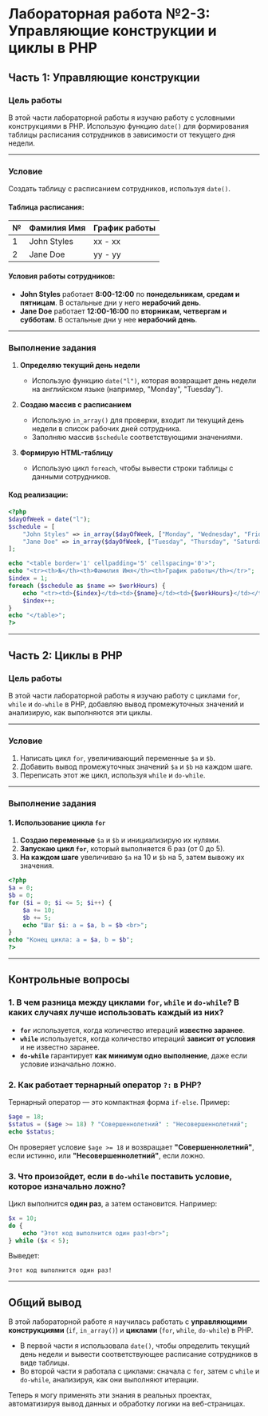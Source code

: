 # Лабораторная работа №2-3: Управляющие конструкции и циклы в PHP

## Часть 1: Управляющие конструкции

### Цель работы
В этой части лабораторной работы я изучаю работу с условными конструкциями в PHP. Использую функцию `date()` для формирования таблицы расписания сотрудников в зависимости от текущего дня недели.

---

### Условие
Создать таблицу с расписанием сотрудников, используя `date()`.

#### Таблица расписания:
| №  | Фамилия Имя   | График работы |
|----|--------------|--------------|
| 1  | John Styles  | xx - xx |
| 2  | Jane Doe     | yy - yy |

#### Условия работы сотрудников:
- **John Styles** работает **8:00-12:00** по **понедельникам, средам и пятницам**. В остальные дни у него **нерабочий день**.
- **Jane Doe** работает **12:00-16:00** по **вторникам, четвергам и субботам**. В остальные дни у нее **нерабочий день**.

---

### Выполнение задания

1. **Определяю текущий день недели**
   - Использую функцию `date("l")`, которая возвращает день недели на английском языке (например, "Monday", "Tuesday").
   
2. **Создаю массив с расписанием**
   - Использую `in_array()` для проверки, входит ли текущий день недели в список рабочих дней сотрудника.
   - Заполняю массив `$schedule` соответствующими значениями.

3. **Формирую HTML-таблицу**
   - Использую цикл `foreach`, чтобы вывести строки таблицы с данными сотрудников.

#### Код реализации:
```php
<?php
$dayOfWeek = date("l");
$schedule = [
    "John Styles" => in_array($dayOfWeek, ["Monday", "Wednesday", "Friday"]) ? "8:00-12:00" : "Нерабочий день",
    "Jane Doe" => in_array($dayOfWeek, ["Tuesday", "Thursday", "Saturday"]) ? "12:00-16:00" : "Нерабочий день"
];

echo "<table border='1' cellpadding='5' cellspacing='0'>";
echo "<tr><th>№</th><th>Фамилия Имя</th><th>График работы</th></tr>";
$index = 1;
foreach ($schedule as $name => $workHours) {
    echo "<tr><td>{$index}</td><td>{$name}</td><td>{$workHours}</td></tr>";
    $index++;
}
echo "</table>";
?>
```

---

## Часть 2: Циклы в PHP

### Цель работы
В этой части лабораторной работы я изучаю работу с циклами `for`, `while` и `do-while` в PHP, добавляю вывод промежуточных значений и анализирую, как выполняются эти циклы.

---

### Условие
1. Написать цикл `for`, увеличивающий переменные `$a` и `$b`.
2. Добавить вывод промежуточных значений `$a` и `$b` на каждом шаге.
3. Переписать этот же цикл, используя `while` и `do-while`.

---

### Выполнение задания

#### **1. Использование цикла `for`**
1. **Создаю переменные** `$a` и `$b` и инициализирую их нулями.
2. **Запускаю цикл `for`**, который выполняется 6 раз (от 0 до 5).
3. **На каждом шаге** увеличиваю `$a` на 10 и `$b` на 5, затем вывожу их значения.

```php
<?php
$a = 0;
$b = 0;
for ($i = 0; $i <= 5; $i++) {
    $a += 10;
    $b += 5;
    echo "Шаг $i: a = $a, b = $b <br>";
}
echo "Конец цикла: a = $a, b = $b";
?>
```

---

## Контрольные вопросы

### 1. В чем разница между циклами `for`, `while` и `do-while`? В каких случаях лучше использовать каждый из них?
- **`for`** используется, когда количество итераций **известно заранее**.
- **`while`** используется, когда количество итераций **зависит от условия** и не известно заранее.
- **`do-while`** гарантирует **как минимум одно выполнение**, даже если условие изначально ложно.

### 2. Как работает тернарный оператор `?:` в PHP?
Тернарный оператор — это компактная форма `if-else`. Пример:
```php
$age = 18;
$status = ($age >= 18) ? "Совершеннолетний" : "Несовершеннолетний";
echo $status;
```
Он проверяет условие `$age >= 18` и возвращает **"Совершеннолетний"**, если истинно, или **"Несовершеннолетний"**, если ложно.

### 3. Что произойдет, если в `do-while` поставить условие, которое изначально ложно?
Цикл выполнится **один раз**, а затем остановится. Например:
```php
$x = 10;
do {
    echo "Этот код выполнится один раз!<br>";
} while ($x < 5);
```
Выведет:
```
Этот код выполнится один раз!
```

---

## Общий вывод

В этой лабораторной работе я научилась работать с **управляющими конструкциями** (`if`, `in_array()`) и **циклами** (`for`, `while`, `do-while`) в PHP. 

- В первой части я использовала `date()`, чтобы определить текущий день недели и вывести соответствующее расписание сотрудников в виде таблицы.
- Во второй части я работала с циклами: сначала с `for`, затем с `while` и `do-while`, анализируя, как они выполняют итерации.

Теперь я могу применять эти знания в реальных проектах, автоматизируя вывод данных и обработку логики на веб-страницах.

